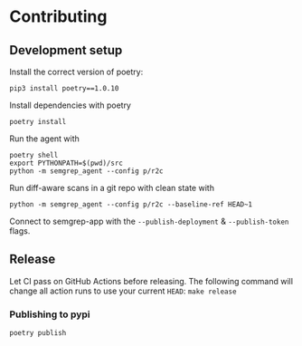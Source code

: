# Contributing

## Development setup

Install the correct version of poetry:

```
pip3 install poetry==1.0.10
```

Install dependencies with poetry

```
poetry install
```

Run the agent with

```
poetry shell
export PYTHONPATH=$(pwd)/src
python -m semgrep_agent --config p/r2c
```

Run diff-aware scans in a git repo with clean state with

```
python -m semgrep_agent --config p/r2c --baseline-ref HEAD~1
```

Connect to semgrep-app with the `--publish-deployment` & `--publish-token` flags.

## Release

Let CI pass on GitHub Actions before releasing.
The following command will change all action runs to use your current `HEAD`:
```make release```

### Publishing to pypi

```
poetry publish
```
